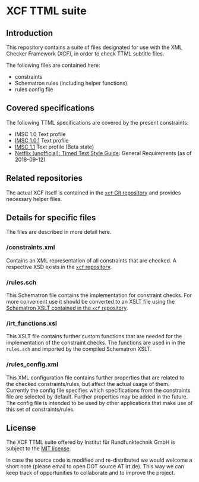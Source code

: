 # XCF TTML suite


## Introduction

This repository contains a suite of files designated for use with the
XML Checker Framework (XCF), in order to check TTML subtitle files.

The following files are contained here:
- constraints
- Schematron rules (including helper functions)
- rules config file


## Covered specifications

The following TTML specifications are covered by the present constraints:

- IMSC 1.0 Text profile
- [IMSC 1.0.1](https://www.w3.org/TR/ttml-imsc1.0.1/) Text profile
- [IMSC 1.1](https://www.w3.org/TR/ttml-imsc1.1/) Text profile (Beta state)
- [Netflix (unofficial): Timed Text Style Guide](https://backlothelp.netflix.com/hc/en-us/articles/215758617-Timed-Text-Style-Guide-General-Requirements): General Requirements (as of 2018-09-12)


## Related repositories

The actual XCF itself is contained in the [`xcf` Git repository](https://github.com/IRT-Open-Source/xcf) and
provides necessary helper files.


## Details for specific files

The files are described in more detail here.

### /constraints.xml

Contains an XML representation of all constraints that are checked.
A respective XSD exists in the [`xcf` repository](https://github.com/IRT-Open-Source/xcf).

### /rules.sch

This Schematron file contains the implementation for constraint checks.
For more convenient use it should be converted to an XSLT file using the
[Schematron XSLT contained in the `xcf` repository](https://github.com/IRT-Open-Source/xcf/tree/master/xslt/schematron).

### /irt_functions.xsl

This XSLT file contains further custom functions that are needed for the
implementation of the constraint checks. The functions are used in 
in the `rules.sch` and imported by the compiled Schematron XSLT.

### /rules_config.xml

This XML configuration file contains further properties that are related
to the checked constraints/rules, but affect the actual usage of them.
Currently the config file specifies which specifications from the
constraints file are selected by default. Further properties may be
added in the future. The config file is intended to be used by other
applications that make use of this set of constraints/rules.


## License
The XCF TTML suite offered by Institut für Rundfunktechnik GmbH is
subject to the [MIT license](LICENSE).

In case the source code is modified and re-distributed we would welcome
a short note (please email to open DOT source AT irt.de). This way we
can keep track of opportunities to collaborate and to improve the
project.
